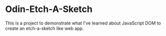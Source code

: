 # Odin-Etch-A-Sketch
This is a project to demonstrate what I've learned about JavaScript DOM to create an etch-a-sketch like web app. 
